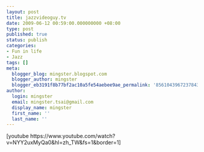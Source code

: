 ```yaml
---
layout: post
title: jazzvideoguy.tv
date: 2009-06-12 00:59:00.000000000 +08:00
type: post
published: true
status: publish
categories:
- Fun in life
- Jazz
tags: []
meta:
  blogger_blog: mingster.blogspot.com
  blogger_author: mingster
  blogger_eb3191f8b77bf2ac10a5fe54aebee9ae_permalink: '8561043967237843398'
author:
  login: mingster
  email: mingster.tsai@gmail.com
  display_name: mingster
  first_name: ''
  last_name: ''
---
```

<p>[youtube https://www.youtube.com/watch?v=NYY2uxMyQa0&amp;hl=zh_TW&amp;fs=1&amp;border=1]</p>
